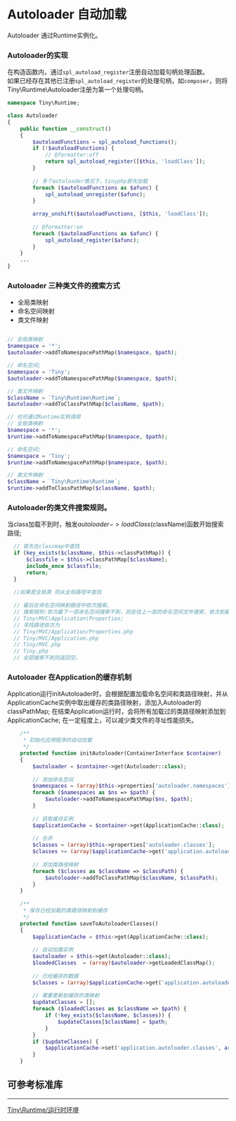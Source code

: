 Autoloader 自动加载
====

Autoloader 通过Runtime实例化。


### Autoloader的实现

在构造函数内，通过`spl_autoload_register`注册自动加载句柄处理函数。   
如果已经存在其他已注册`spl_autoload_register`的处理句柄，如`composer`，则将Tiny\Runtime\Autoloader注册为第一个处理句柄。     

```php
namespace Tiny\Runtime;

class Autoloader
{
    public function __construct()
    {
        $autoloadFunctions = spl_autoload_functions();
        if (!$autoloadFunctions) {
            // @formatter:off
            return spl_autoload_register([$this, 'loadClass']);
        }
        
        // 多个autoloader情况下，tinyphp首先加载
        foreach ($autoloadFunctions as $afunc) {
            spl_autoload_unregister($afunc);
        }
        
        array_unshift($autoloadFunctions, [$this, 'loadClass']);
        
        // @formatter:on
        foreach ($autoloadFunctions as $afunc) {
            spl_autoload_register($afunc);
        }
    }
    ...
}
```

### Autoloader 三种类文件的搜索方式
* 全局类映射
* 命名空间映射
* 类文件映射

```php

// 全局类映射
$namespace = '*';
$autoloader->addToNamespacePathMap($namespace, $path);

// 命名空间;
$namespace = 'Tiny';
$autoloader->addToNamespacePathMap($namespace, $path);

// 类文件映射
$className = `Tiny\Runtime\Runtime`;
$autoloader->addToClassPathMap($className, $path);

// 也可通过Runtime实例调用
// 全局类映射
$namespace = '*';
$runtime->addToNamespacePathMap($namespace, $path);

// 命名空间;
$namespace = 'Tiny';
$runtime->addToNamespacePathMap($namespace, $path);

// 类文件映射
$className = `Tiny\Runtime\Runtime`;
$runtime->addToClassPathMap($className, $path);
```

### Autoloader的类文件搜索规则。  
当class加载不到时，触发$autoloader->loadClass($className)函数开始搜索路径;

```php
  // 首先在classmap中查找
  if (key_exists($className, $this->classPathMap)) {
      $classfile = $this->classPathMap[$className];
      include_once $classfile;
      return;
  }
  
  //如果是全局类 则从全局路径中查找
  
  // 最后在命名空间映射路径中依次搜索。
  // 搜索规则:依次最下一层命名空间搜索不到，则会往上一层的命名空间文件搜索，依次到最上一层。
  // Tiny\MVC\Application\Properties;
  // 寻找路径依次为
  // Tiny/MVC/Application/Properties.php
  // Tiny/MVC/Application.php
  // Tiny/MVC.php
  // Tiny.php
  // 全部搜索不到则返回空。
```

### Autoloader 在Application的缓存机制

Application运行initAutoloader时，会根据配置加载命名空间和类路径映射，并从ApplicationCache实例中取出缓存的类路径映射，添加入Autoloader的classPathMap;
在结束Application运行时，会将所有加载过的类路径映射添加到ApplicationCache;
在一定程度上，可以减少类文件的寻址性能损失。

```php
    /**
     * 初始化应用程序的自动加载
     */
    protected function initAutoloader(ContainerInterface $container)
    {
        $autoloader = $container->get(Autoloader::class);
        
        // 添加命名空间
        $namespaces = (array)$this->properties['autoloader.namespaces'];
        foreach ($namespaces as $ns => $path) {
            $autoloader->addToNamespacePathMap($ns, $path);
        }
        
        // 获取缓存实例
        $applicationCache = $container->get(ApplicationCache::class);
       
        // 合并
        $classes = (array)$this->properties['autoloader.classes']; 
        $classes += (array)$applicationCache->get('application.autoloader.classes');
        
        // 添加类路径映射
        foreach ($classes as $className => $classPath) {
            $autoloader->addToClassPathMap($className, $classPath);
        }
    }
    
    /**
     * 保存已经加载的类路径映射到缓存
     */
    protected function saveToAutoloaderClasses()
    {
        $applicationCache = $this->get(ApplicationCache::class);
        
        // 自动加载实例
        $autoloader = $this->get(Autoloader::class);
        $loadedClasses  = (array)$autoloader->getLoadedClassMap();
        
        // 已经缓存的数据
        $classes = (array)$applicationCache->get('application.autoloader.classes');
        
        // 需要更新到缓存的类映射
        $updateClasses = [];
        foreach ($loadedClasses as $className => $path) {
            if (!key_exists($className, $classes)) {
                $updateClasses[$className] = $path;
            }
        }
        if ($updateClasses) {
            $applicationCache->set('application.autoloader.classes', array_merge($classes, $updateClasses));
        }
    }
```

可参考标准库
----
----

 [Tiny\Runtime/运行时环境](https://github.com/tinyphporg/tinyphp-docs/blob/master/docs/lib/runtime.md)
